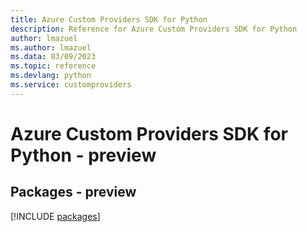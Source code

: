 ```yaml
---
title: Azure Custom Providers SDK for Python
description: Reference for Azure Custom Providers SDK for Python
author: lmazuel
ms.author: lmazuel
ms.data: 03/09/2023
ms.topic: reference
ms.devlang: python
ms.service: customproviders
---
```

# Azure Custom Providers SDK for Python - preview
## Packages - preview
[!INCLUDE [packages](custom-providers-index.md)]